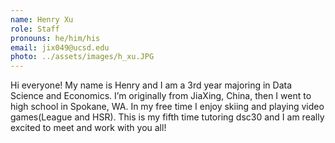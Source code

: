 ```yaml
---
name: Henry Xu
role: Staff
pronouns: he/him/his
email: jix049@ucsd.edu 
photo: ../assets/images/h_xu.JPG
---
```

Hi everyone! My name is Henry and I am a 3rd year majoring in Data Science and Economics. I’m originally from JiaXing, China, then I went to high school in Spokane, WA. In my free time I enjoy skiing and playing video games(League and HSR). This is my fifth time tutoring dsc30 and I am really excited to meet and work with you all!